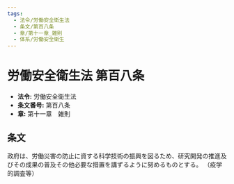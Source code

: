 ```yaml
---
tags:
  - 法令/労働安全衛生法
  - 条文/第百八条
  - 章/第十一章_雑則
  - 体系/労働安全衛生
---
```

# 労働安全衛生法 第百八条

- **法令:** 労働安全衛生法
- **条文番号:** 第百八条
- **章:** 第十一章　雑則

## 条文
政府は、労働災害の防止に資する科学技術の振興を図るため、研究開発の推進及びその成果の普及その他必要な措置を講ずるように努めるものとする。
（疫学的調査等）

